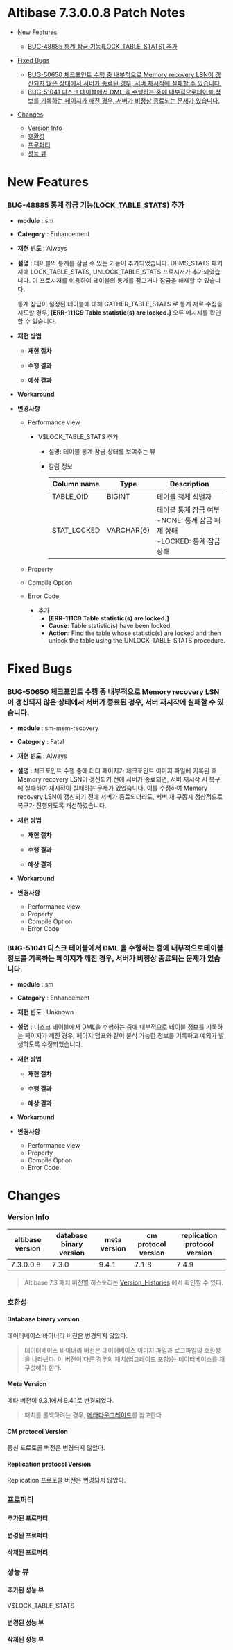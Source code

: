 Altibase 7.3.0.0.8 Patch Notes
==============================

<!-- START doctoc generated TOC please keep comment here to allow auto update -->

<!-- DON'T EDIT THIS SECTION, INSTEAD RE-RUN doctoc TO UPDATE -->

- [New Features](#new-features)
  - [BUG-48885 통계 잠금 기능(LOCK_TABLE_STATS) 추가](#bug-48885)

- [Fixed Bugs](#fixed-bugs)
  - [BUG-50650 체크포인트 수행 중 내부적으로 Memory recovery LSN이 갱신되지 않은 상태에서 서버가 종료된 경우, 서버 재시작에 실패할 수 있습니다.](#bug-50650)
  - [BUG-51041 디스크 테이블에서 DML 을 수행하는 중에 내부적으로테이블 정보를 기록하는 페이지가 깨진 경우, 서버가 비정상 종료되는 문제가 있습니다.](#bug-51041)

- [Changes](#changes)
  - [Version Info](#version-info)
  - [호환성](#%ED%98%B8%ED%99%98%EC%84%B1)
  - [프로퍼티](#%ED%94%84%EB%A1%9C%ED%8D%BC%ED%8B%B0)
  - [성능 뷰](#%EC%84%B1%EB%8A%A5-%EB%B7%B0)

<!-- END doctoc generated TOC please keep comment here to allow auto update -->

New Features
============

### BUG-48885<a name=bug-48885></a> 통계 잠금 기능(LOCK_TABLE_STATS) 추가

-   **module** : sm

-   **Category** : Enhancement

-   **재현 빈도** : Always

- **설명** : 테이블의 통계를 잠글 수 있는 기능이 추가되었습니다. DBMS_STATS 패키지에 LOCK_TABLE_STATS, UNLOCK_TABLE_STATS 프로시저가 추가되었습니다. 이 프로시저를 이용하여 테이블의 통계를 잠그거나 잠금을 해제할 수 있습니다.

  통계 잠금이 설정된 테이블에 대해 GATHER_TABLE_STATS 로 통계 자료 수집을 시도할 경우, **[ERR-111C9 Table statistic(s) are locked.]** 오류 메시지를 확인할 수 있습니다.

-   **재현 방법**

    -   **재현 절차**

    -   **수행 결과**

    -   **예상 결과**

-   **Workaround**

-   **변경사항**

    - Performance view
    
      - V$LOCK_TABLE_STATS 추가
    
        - 설명: 테이블 통계 잠금 상태를 보여주는 뷰
        - 칼럼 정보
    
          | Column name | Type       | Description                                                  |
          | ----------- | ---------- | ------------------------------------------------------------ |
          | TABLE_OID   | BIGINT     | 테이블 객체 식별자                                           |
          | STAT_LOCKED | VARCHAR(6) | 테이블 통계 잠금 여부</br>-NONE: 통계 잠금 해제 상태 </br>-LOCKED: 통계 잠금 상태 |
    - Property
    - Compile Option
    - Error Code
    
      -   추가
          -   **[ERR-111C9 Table statistic(s) are locked.]**
          -   **Cause**: Table statistic(s) have been locked.
          -   **Action**: Find the table whose statistic(s) are locked and then unlock the table using the UNLOCK_TABLE_STATS procedure.

Fixed Bugs
==========

### BUG-50650<a name=bug-50650></a> 체크포인트 수행 중 내부적으로 Memory recovery LSN이 갱신되지 않은 상태에서 서버가 종료된 경우, 서버 재시작에 실패할 수 있습니다.

-   **module** : sm-mem-recovery

-   **Category** : Fatal

-   **재현 빈도** : Always

-   **설명** : 체크포인트 수행 중에 더티 페이지가 체크포인트 이미지 파일에 기록된 후 Memory recovery LSN이 갱신되기 전에 서버가 종료되면, 서버 재시작 시 복구에 실패하여 재시작이 실패하는 문제가 있었습니다. 이를 수정하여 Memory recovery LSN이 갱신되기 전에 서버가 종료되더라도, 서버 재 구동시 정상적으로 복구가 진행되도록 개선하였습니다.

-   **재현 방법**
    -   **재현 절차**
    
    -   **수행 결과**
    
    -   **예상 결과**
    
-   **Workaround**

-   **변경사항**

    -   Performance view
    -   Property
    -   Compile Option
    -   Error Code

### BUG-51041<a name=bug-51041></a> 디스크 테이블에서 DML 을 수행하는 중에 내부적으로테이블 정보를 기록하는 페이지가 깨진 경우, 서버가 비정상 종료되는 문제가 있습니다.

-   **module** : sm

-   **Category** : Enhancement

-   **재현 빈도** : Unknown

-   **설명** : 디스크 테이블에서 DML을 수행하는 중에 내부적으로 테이블
    정보를 기록하는 페이지가 깨진 경우, 페이지 덤프와 같이 분석 가능한
    정보를 기록하고 예외가 발생하도록 수정되었습니다.

-   **재현 방법**

    -   **재현 절차**

    -   **수행 결과**

    -   **예상 결과**

-   **Workaround**

-   **변경사항**

    -   Performance view
    -   Property
    -   Compile Option
    -   Error Code

Changes
=======

### Version Info

| altibase version | database binary version | meta version | cm protocol version | replication protocol version |
| ---------------- | ----------------------- | ------------ | ------------------- | ---------------------------- |
| 7.3.0.0.8        | 7.3.0                   | 9.4.1        | 7.1.8               | 7.4.9                        |

> Altibase 7.3 패치 버전별 히스토리는 [Version_Histories](https://github.com/ALTIBASE/Documents/blob/master/PatchNotes/Altibase_7.3/Altibase_7_3_Version_Histories.md) 에서 확인할 수 있다.

### 호환성

#### Database binary version

데이터베이스 바이너리 버전은 변경되지 않았다.

> 데이터베이스 바이너리 버전은 데이터베이스 이미지 파일과 로그파일의
> 호환성을 나타낸다. 이 버전이 다른 경우의 패치(업그레이드 포함)는
> 데이터베이스를 재구성해야 한다.

#### Meta Version

메타 버전이 9.3.1에서 9.4.1로 변경되었다.

> 패치를 롤백하려는 경우, [메타다운그레이드](https://github.com/ALTIBASE/Documents/blob/master/Manuals/Altibase_7.1/kor/Installation%20Guide.md#%EB%A9%94%ED%83%80-%EB%8B%A4%EC%9A%B4%EA%B7%B8%EB%A0%88%EC%9D%B4%EB%93%9Cmeta-downgrade)를 참고한다.

#### CM protocol Version

통신 프로토콜 버전은 변경되지 않았다.

#### Replication protocol Version

Replication 프로토콜 버전은 변경되지 않았다.

### 프로퍼티

#### 추가된 프로퍼티

#### 변경된 프로퍼티

#### 삭제된 프로퍼티

### 성능 뷰

#### 추가된 성능 뷰

V$LOCK_TABLE_STATS

#### 변경된 성능 뷰

#### 삭제된 성능 뷰

